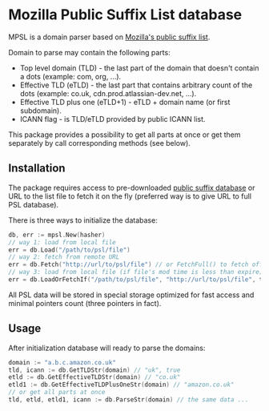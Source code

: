 # Mozilla Public Suffix List database

MPSL is a domain parser based on [Mozilla's public suffix list](https://publicsuffix.org/).

Domain to parse may contain the following parts:
* Top level domain (TLD) - the last part of the domain that doesn't contain a dots (example: com, org, ...).
* Effective TLD (eTLD) - the last part that contains arbitrary count of the dots (example: co.uk, cdn.prod.atlassian-dev.net, ...).
* Effective TLD plus one (eTLD+1) - eTLD + domain name (or first subdomain).
* ICANN flag - is TLD/eTLD provided by public ICANN list.

This package provides a possibility to get all parts at once or get them separately by call corresponding methods (see below).

## Installation

The package requires access to pre-downloaded [public suffix database](https://raw.githubusercontent.com/publicsuffix/list/master/public_suffix_list.dat)
or URL to the list file to fetch it on the fly (preferred way is to give URL to full PSL database).

There is three ways to initialize the database:
```go
db, err := mpsl.New(hasher)
// way 1: load from local file
err = db.Load("/path/to/psl/file")
// way 2: fetch from remote URL
err = db.Fetch("http://url/to/psl/file") // or FetchFull() to fetch official PSL file.
// way 3: load from local file (if file's mod time is less than expire) or fetch from remote URL (and save result to the local file).
err = db.LoadOrFetchIf("/path/to/psl/file", "http://url/to/psl/file", time.Hour * 24) // or LoadOrFetchFullIf(...).
```

All PSL data will be stored in special storage optimized for fast access and minimal pointers count (three pointers in fact).

## Usage

After initialization database will ready to parse the domains:
```go
domain := "a.b.c.amazon.co.uk"
tld, icann := db.GetTLDStr(domain) // "uk", true
etld := db.GetEffectiveTLDStr(domain) // "co.uk"
etld1 := db.GetEffectiveTLDPlusOneStr(domain) // "amazon.co.uk"
// or get all parts at once
tld, etld, etld1, icann := db.ParseStr(domain) // the same data ...
```
